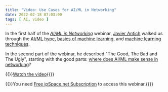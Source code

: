 ```yaml
---
title: "Video: Use Cases for AI/ML in Networking"
date: 2022-02-18 07:03:00
tags: [ AI, video ]
---
```

In the first half of the _[AI/ML in Networking](https://www.ipspace.net/AI_and_ML_in_Networking)_ webinar, [Javier Antich](https://www.ipspace.net/Author:Javier_Antich) walked us through the [AI/ML hype](/2021/10/video-ai-ml-introduction.html), [basics of machine learning](/2021/12/video-machine-learning-101.html), and [machine learning techniques](/2022/01/video-machine-learning-techniques.html).

In the second part of the webinar, he described "The Good, The Bad and The Ugly", starting with the good parts: [where does AI/ML make sense in networking](https://my.ipspace.net/bin/get/AI/3.1%20-%20Networking-Related%20Use%20Cases%20%28The%20Good%29.mp4?doccode=AI)?

{{<jump>}}[Watch the video](https://my.ipspace.net/bin/get/AI/3.1%20-%20Networking-Related%20Use%20Cases%20%28The%20Good%29.mp4?doccode=AI){{</jump>}}

{{<note info>}}You need [Free ipSpace.net Subscription](https://www.ipspace.net/Subscription/Free) to access this webinar.{{</note>}}

